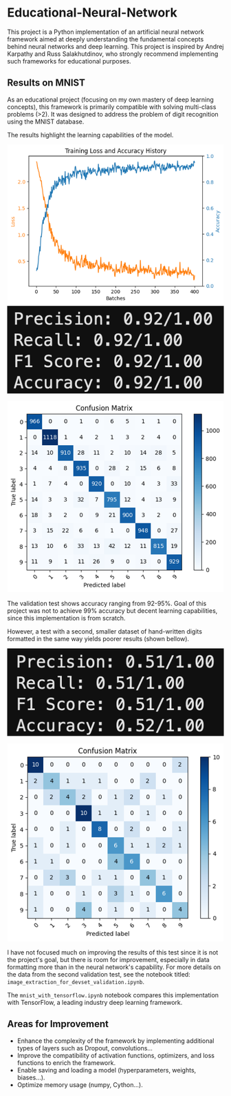 # Educational-Neural-Network

This project is a Python implementation of an artificial neural network framework aimed at deeply understanding the fundamental concepts behind neural networks and deep learning. This project is inspired by Andrej Karpathy and Russ Salakhutdinov, who strongly recommend implementing such frameworks for educational purposes.

## Results on MNIST

As an educational project (focusing on my own mastery of deep learning concepts), this framework is primarily compatible with solving multi-class problems (>2). It was designed to address the problem of digit recognition using the MNIST database.

The results highlight the learning capabilities of the model.

![](/data/images/loss_and_acc.png "Loss and accuracy during training.")
![](/data/images/testset_perf.png "Validation performances")

![](/data/images/testset_conf.png "Validation confusion matrix")

The validation test shows accuracy ranging from 92-95%. Goal of this project was not to achieve 99% accuracy but decent learning capabilities, since this implementation is from scratch.

However, a test with a second, smaller dataset of hand-written digits formatted in the same way yields poorer results (shown bellow).

![](/data/images/devset_perf.png "Devset performances")

![](/data/images/devset_conf.png "Devset confusion matrix")

I have not focused much on improving the results of this test since it is not the project's goal, but there is room for improvement, especially in data formatting more than in the neural network's capability. For more details on the data from the second validation test, see the notebook titled: `image_extraction_for_devset_validation.ipynb`.

The `mnist_with_tensorflow.ipynb` notebook compares this implementation with TensorFlow, a leading industry deep learning framework.

## Areas for Improvement

- Enhance the complexity of the framework by implementing additional types of layers such as Dropout, convolutions...
- Improve the compatibility of activation functions, optimizers, and loss functions to enrich the framework.
- Enable saving and loading a model (hyperparameters, weights, biases...).
- Optimize memory usage (numpy, Cython...).
